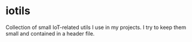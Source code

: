 # iotils
Collection of small IoT-related utils I use in my projects. I try to keep them small and contained in a header file.
